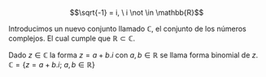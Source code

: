 $$\sqrt{-1} = i, \ i \not \in \mathbb{R}$$

Introducimos un nuevo conjunto llamado $\mathbb{C}$, el conjunto de los números complejos. El cual cumple que $\mathbb{R} \subset \mathbb{C}$.

Dado $z \in \mathbb{C}$ la forma $z = a+b.i$ con $a,b \in \mathbb{R}$ se llama forma binomial de $z$. $\mathbb{C} = \{ z=a+b.i; \ a,b \in \mathbb{R} \}$
